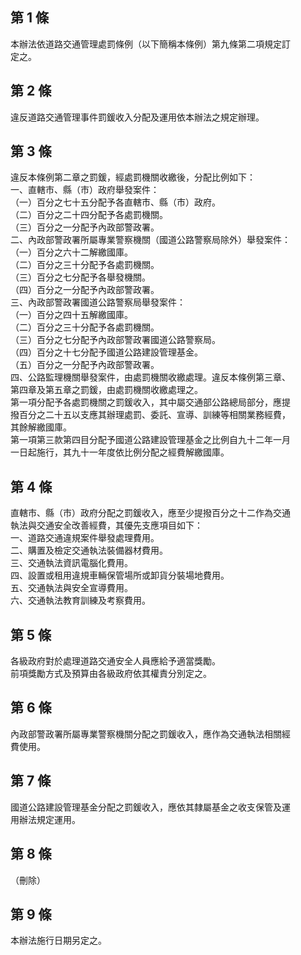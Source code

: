 第 1 條
-------
本辦法依道路交通管理處罰條例（以下簡稱本條例）第九條第二項規定訂  
定之。

第 2 條
-------
違反道路交通管理事件罰鍰收入分配及運用依本辦法之規定辦理。

第 3 條
-------
違反本條例第二章之罰鍰，經處罰機關收繳後，分配比例如下：  
一、直轄市、縣（市）政府舉發案件：  
（一）百分之七十五分配予各直轄市、縣（市）政府。  
（二）百分之二十四分配予各處罰機關。  
（三）百分之一分配予內政部警政署。  
二、內政部警政署所屬專業警察機關（國道公路警察局除外）舉發案件：  
（一）百分之六十二解繳國庫。  
（二）百分之三十分配予各處罰機關。  
（三）百分之七分配予各舉發機關。  
（四）百分之一分配予內政部警政署。  
三、內政部警政署國道公路警察局舉發案件：  
（一）百分之四十五解繳國庫。  
（二）百分之三十分配予各處罰機關。  
（三）百分之七分配予內政部警政署國道公路警察局。  
（四）百分之十七分配予國道公路建設管理基金。  
（五）百分之一分配予內政部警政署。  
四、公路監理機關舉發案件，由處罰機關收繳處理。違反本條例第三章、  
    第四章及第五章之罰鍰，由處罰機關收繳處理之。  
第一項分配予各處罰機關之罰鍰收入，其中屬交通部公路總局部分，應提  
撥百分之二十五以支應其辦理處罰、委託、宣導、訓練等相關業務經費，  
其餘解繳國庫。  
第一項第三款第四目分配予國道公路建設管理基金之比例自九十二年一月  
一日起施行，其九十一年度依比例分配之經費解繳國庫。

第 4 條
-------
直轄市、縣（市）政府分配之罰鍰收入，應至少提撥百分之十二作為交通  
執法與交通安全改善經費，其優先支應項目如下：  
一、道路交通違規案件舉發處理費用。  
二、購置及檢定交通執法裝備器材費用。  
三、交通執法資訊電腦化費用。  
四、設置或租用違規車輛保管場所或卸貨分裝場地費用。  
五、交通執法與安全宣導費用。  
六、交通執法教育訓練及考察費用。

第 5 條
-------
各級政府對於處理道路交通安全人員應給予適當獎勵。  
前項獎勵方式及預算由各級政府依其權責分別定之。

第 6 條
-------
內政部警政署所屬專業警察機關分配之罰鍰收入，應作為交通執法相關經  
費使用。

第 7 條
-------
國道公路建設管理基金分配之罰鍰收入，應依其隸屬基金之收支保管及運  
用辦法規定運用。

第 8 條
-------
（刪除）

第 9 條
-------
本辦法施行日期另定之。

